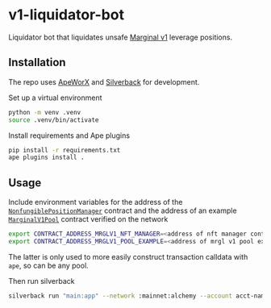 # v1-liquidator-bot

Liquidator bot that liquidates unsafe [Marginal v1](https://github.com/MarginalProtocol/v1-core) leverage positions.

## Installation

The repo uses [ApeWorX](https://github.com/apeworx/ape) and [Silverback](https://github.com/apeworx/silverback) for development.

Set up a virtual environment

```sh
python -m venv .venv
source .venv/bin/activate
```

Install requirements and Ape plugins

```sh
pip install -r requirements.txt
ape plugins install .
```

## Usage

Include environment variables for the address of the [`NonfungiblePositionManager`](https://github.com/MarginalProtocol/book/blob/main/src/v1/periphery/contracts/NonfungiblePositionManager.sol/contract.NonfungiblePositionManager.md) contract
and the address of an example [`MarginalV1Pool`](https://github.com/MarginalProtocol/book/blob/main/src/v1/core/contracts/MarginalV1Pool.sol/contract.MarginalV1Pool.md) contract verified on the network

```sh
export CONTRACT_ADDRESS_MRGLV1_NFT_MANAGER=<address of nft manager contract on network>
export CONTRACT_ADDRESS_MRGLV1_POOL_EXAMPLE=<address of mrgl v1 pool example contract on network>
```

The latter is only used to more easily construct transaction calldata with `ape`, so can be any pool.

Then run silverback


```sh
silverback run "main:app" --network :mainnet:alchemy --account acct-name
```
